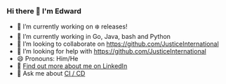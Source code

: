 ### Hi there 👋 I'm Edward

- 🔭 I’m currently working on :snowflake: releases!
- 🌱 I’m currently working in Go, Java, bash and Python
- 👯 I’m looking to collaborate on https://github.com/JusticeInternational
- 🤔 I’m looking for help with https://github.com/JusticeInternational
- 😄 Pronouns: Him/He
- :blue_book: [Find out more about me on LinkedIn](https://www.linkedin.com/in/wenlockca)
- :book: Ask me about [CI / CD](https://www.coursera.org/learn/continuous-integration)
